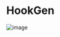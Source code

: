 # HookGen

![image](https://user-images.githubusercontent.com/102958445/222697188-324c5bc5-3b03-4713-82ef-5945b709c63d.png)
